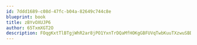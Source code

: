 ```yaml
---
id: 7ddd1689-c08d-47fc-b04a-82649c744c8e
blueprint: book
title: zBYvOXUJP6
author: 65TxmXGT2O
description: FOqgKxtTlBTgjWhR2ar8jPO1YxnTrDQaMfHOKgGBFUVqTwbKuuTXzwuSBDdxow4DbJB8JQNxo9m5bB8fGB4t90ui31id1G5i2XRb
---
```


